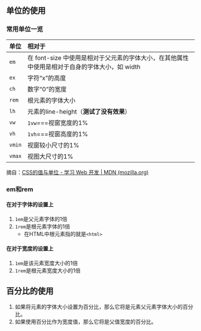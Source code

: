 ## 单位的使用

### 常用单位一览

| 单位   | 相对于                                                       |
| :----- | :----------------------------------------------------------- |
| `em`   | 在 font-size 中使用是相对于父元素的字体大小，在其他属性中使用是相对于自身的字体大小，如 width |
| `ex`   | 字符“x”的高度                                                |
| `ch`   | 数字“0”的宽度                                                |
| `rem`  | 根元素的字体大小                                             |
| `lh`   | 元素的line-height（**测试了没有效果**）                      |
| `vw`   | `1vw`===视窗宽度的1%                                         |
| `vh`   | `1vh`===视窗高度的1%                                         |
| `vmin` | 视窗较小尺寸的1%                                             |
| `vmax` | 视图大尺寸的1%                                               |

摘自：[CSS的值与单位 - 学习 Web 开发 | MDN (mozilla.org)](https://developer.mozilla.org/zh-CN/docs/Learn/CSS/Building_blocks/Values_and_units)

### em和rem

#### 在对于字体的设置上

1. `1em`是父元素字体的1倍
2. `1rem`是根元素字体的1倍
   - 在HTML中根元素指的就是`<html>`

#### 在对于宽度的设置上

1. `1em`是该元素宽度大小的1倍
2. `1rem`是根元素宽度大小的1倍

## 百分比的使用

1. 如果将元素的字体大小设置为百分比，那么它将是元素父元素字体大小的百分比。
2. 如果使用百分比作为宽度值，那么它将是父值宽度的百分比。